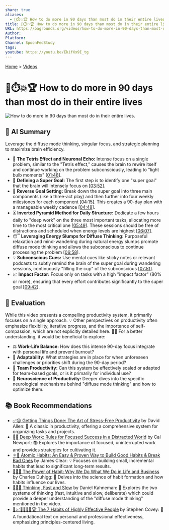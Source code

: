 ```yaml
---
share: true
aliases:
  - 🚀⏱️💥🏆 How to do more in 90 days than most do in their entire lives
title: 🚀⏱️💥🏆 How to do more in 90 days than most do in their entire lives
URL: https://bagrounds.org/videos/how-to-do-more-in-90-days-than-most-do-in-their-entire-lives
Author: 
Platform: 
Channel: SpoonFedStudy
tags: 
youtube: https://youtu.be/EkifXx9I_tg
---
```

[Home](../index.md) > [Videos](./index.md)  
# 🚀⏱️💥🏆 How to do more in 90 days than most do in their entire lives  
![How to do more in 90 days than most do in their entire lives.](https://youtu.be/EkifXx9I_tg)  
  
## 🤖 AI Summary  
Leverage the diffuse mode thinking, singular focus, and strategic planning to maximize brain efficiency.  
  
* 🧠 **The Tetris Effect and Neuronal Echo:** Intense focus on a single problem, similar to the "Tetris effect," causes the brain to rewire itself and continue working on the problem subconsciously, leading to "light bulb moments" \[[01:48](http://www.youtube.com/watch?v=EkifXx9I_tg&t=108)\].  
* 🎯 **Defining a Super Goal:** The first step is to identify one "super goal" that the brain will intensely focus on \[[03:52](http://www.youtube.com/watch?v=EkifXx9I_tg&t=232)\].  
* 🔄 **Reverse Goal Setting:** Break down the super goal into three main components (like a three-act play) and then further into four weekly milestones for each component \[[04:15](http://www.youtube.com/watch?v=EkifXx9I_tg&t=255)\]. This creates a 90-day plan with a manageable weekly cadence \[[04:48](http://www.youtube.com/watch?v=EkifXx9I_tg&t=288)\].  
* ⏳ **Inverted Pyramid Method for Daily Structure:** Dedicate a few hours daily to "deep work" on the three most important tasks, allocating more time to the most critical one \[[05:49](http://www.youtube.com/watch?v=EkifXx9I_tg&t=349)\]. These sessions should be free of distractions and scheduled when energy levels are highest \[[06:07](http://www.youtube.com/watch?v=EkifXx9I_tg&t=367)\].  
* 😴 **Leveraging Energy Slumps for Diffuse Thinking:** Purposeful relaxation and mind-wandering during natural energy slumps promote diffuse mode thinking and allows the subconscious to continue processing the problem \[[06:58](http://www.youtube.com/watch?v=EkifXx9I_tg&t=418)\].  
* 💡 **Subconscious Cues:** Use mental cues like sticky notes or relevant podcasts to subtly remind the brain of the super goal during wandering sessions, continuously "filling the cup" of the subconscious \[[07:51](http://www.youtube.com/watch?v=EkifXx9I_tg&t=471)\].  
* 📈 **Impact Factor:** Focus only on tasks with a high "impact factor" (80% or more), ensuring that every effort contributes significantly to the super goal \[[09:42](http://www.youtube.com/watch?v=EkifXx9I_tg&t=582)\].  
  
## 🤔 Evaluation  
While this video presents a compelling productivity system, it primarily focuses on a single approach. 💡 Other perspectives on productivity often emphasize flexibility, iterative progress, and the importance of self-compassion, which are not explicitly detailed here. 🧘‍♀️ For a better understanding, it would be beneficial to explore:  
* ⚖️ **Work-Life Balance:** How does this intense 90-day focus integrate with personal life and prevent burnout?  
* 🔄 **Adaptability:** What strategies are in place for when unforeseen challenges or priorities shift during the 90-day period?  
* 🤝 **Team Productivity:** Can this system be effectively scaled or adapted for team-based goals, or is it primarily for individual use?  
* 🧠 **Neuroscience of Productivity:** Deeper dives into the specific neurological mechanisms behind "diffuse mode thinking" and how to optimize them.  
  
## 📚 Book Recommendations  
* [✅😌 Getting Things Done: The Art of Stress-Free Productivity](../books/getting-things-done-the-art-of-stress-free-productivity.md) by David Allen: 📖 A classic in productivity, offering a comprehensive system for organizing tasks and projects.  
* [🤿💼 Deep Work: Rules for Focused Success in a Distracted World](../books/deep-work.md) by Cal Newport: 📚 Explores the importance of focused, uninterrupted work and provides strategies for cultivating it.  
* [⚛️🔄 Atomic Habits: An Easy & Proven Way to Build Good Habits & Break Bad Ones](../books/atomic-habits.md) by James Clear: 💡 Focuses on building small, incremental habits that lead to significant long-term results.  
* [🔄🧠💪 The Power of Habit: Why We Do What We Do in Life and Business](../books/the-power-of-habit.md) by Charles Duhigg: 🧠 Delves into the science of habit formation and how habits influence our lives.  
* [🤔🐇🐢 Thinking, Fast and Slow](../books/thinking-fast-and-slow.md) by Daniel Kahneman: 🧐 Explores the two systems of thinking (fast, intuitive and slow, deliberate) which could provide a deeper understanding of the "diffuse mode thinking" mentioned in the video.  
* [👤📈🎯🌟🔑🤝🏆 The 7 Habits of Highly Effective People](../books/the-7-habits-of-highly-effective-people.md) by Stephen Covey: 🌟 A foundational text on personal and professional effectiveness, emphasizing principles-centered living.